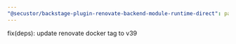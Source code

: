 ```yaml
---
"@secustor/backstage-plugin-renovate-backend-module-runtime-direct": patch
---
```


fix(deps): update renovate docker tag to v39
